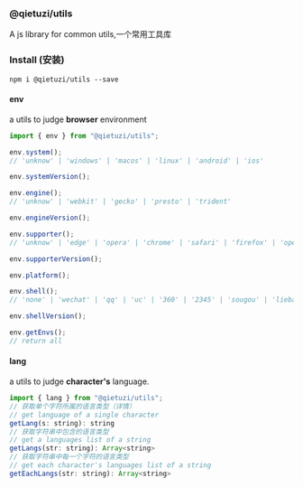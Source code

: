 ### @qietuzi/utils

A js library for common utils,一个常用工具库

### Install (安装)

```
npm i @qietuzi/utils --save
```

#### env

a utils to judge **browser** environment

```js
import { env } from "@qietuzi/utils";

env.system();
// 'unknow' | 'windows' | 'macos' | 'linux' | 'android' | 'ios'

env.systemVersion();

env.engine();
// 'unknow' | 'webkit' | 'gecko' | 'presto' | 'trident'

env.engineVersion();

env.supporter();
// 'unknow' | 'edge' | 'opera' | 'chrome' | 'safari' | 'firefox' | 'opera' | 'iexplore'

env.supporterVersion();

env.platform();

env.shell();
// 'none' | 'wechat' | 'qq' | 'uc' | '360' | '2345' | 'sougou' | 'liebao' | 'maxthon'

env.shellVersion();

env.getEnvs();
// return all
```

#### lang

a utils to judge **character's** language.

```js
import { lang } from "@qietuzi/utils";
// 获取单个字符所属的语言类型（详情）
// get language of a single character
getLang(s: string): string
// 获取字符串中包含的语言类型
// get a languages list of a string
getLangs(str: string): Array<string>
// 获取字符串中每一个字符的语言类型
// get each character's languages list of a string
getEachLangs(str: string): Array<string>
```
